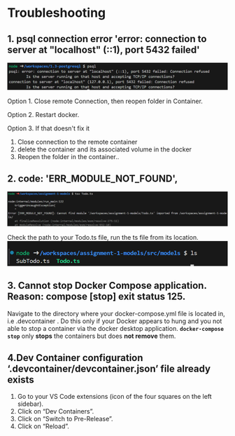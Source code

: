 # Troubleshooting

## 1. psql connection error 'error: connection to server at "localhost" (::1), port 5432 failed'

![psql-connection-error](../images/troubleShooting-psql.png)

Option 1. Close remote Connection, then reopen folder in Container.

Option 2. Restart docker.

Option 3. If that doesn't fix it
1. Close connection to the remote container
2. delete the container and its associated volume in the docker
3. Reopen the folder in the container..



## 2.  code: 'ERR_MODULE_NOT_FOUND',
![troubleShooting-ass1-module-not-found.png](../images/troubleShooting-ass1-module-not-found.png)

Check the path to your Todo.ts file, run the ts file from its location.
![ts-moduleNotFound-Solution](../images/ts-moduleNotFound-Solution.png)

## 3. Cannot stop Docker Compose application. Reason: compose [stop] exit status 125.
Navigate to the directory where your docker-compose.yml file is located in, i.e .devcontainer . Do this only if your Docker appears to hung and you not able to stop a container via the docker desktop application.
**`docker-compose stop`** only **stops** the containers but does **not remove** them.



## 4.Dev Container configuration ‘.devcontainer/devcontainer.json’ file already exists

1. Go to your VS Code extensions (icon of the four squares on the left sidebar).
2. Click on “Dev Containers”.
3. Click on “Switch to Pre-Release”.
4. Click on “Reload”.
